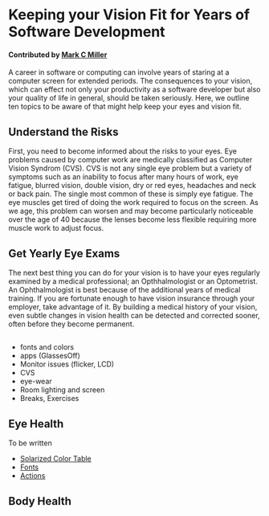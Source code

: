 # Keeping your Vision Fit for Years of Software Development

#### Contributed by [Mark C Miller](@markcmiller86)

A career in software or computing can involve years of staring at a computer screen for extended periods.
The consequences to your vision, which can effect not only your productivity as a software developer but
also your quality of life in general, should be taken seriously. Here, we outline ten topics to be aware of
that might help keep your eyes and vision fit. 

## Understand the Risks
First, you need to become informed about the risks to your eyes. Eye problems caused by computer work are medically
classified as Computer Vision Syndrom (CVS). CVS is not any single eye problem but a variety of symptoms
such as an inability to focus after many hours of work, eye fatigue, blurred vision, double vision, dry or red eyes,
headaches and neck or back pain. The single most common of these is simply eye fatigue. The eye muscles get tired of
doing the work required to focus on the screen. As we age, this problem can worsen and may become particularly noticeable
over the age of 40 because the lenses become less flexible requiring more muscle work to adjust focus.


## Get Yearly Eye Exams
The next best thing you can do for your vision is to have your eyes regularly examined by a medical
professional; an Opthhalmologist or an Optometrist. An Ophthalmologist is best because of the additional years of
medical training. If you are fortunate enough to have vision insurance through your employer, take advantage of it.
By building a medical history of your vision, even subtle changes in vision health can be detected and corrected sooner,
often before they become permanent.

## 

- fonts and colors
- apps (GlassesOff)
- Monitor issues (flicker, LCD)
- CVS
- eye-wear
- Room lighting and screen
- Breaks, Exercises

## Eye Health
To be written
 - [Solarized Color Table](http://ethanschoonover.com/solarized)
 - [Fonts](https://essilorusa.com/content/essilor-usa/en/newsroom/news/be_careful_coloran.html)
 - [Actions](http://www.allaboutvision.com/cvs/irritated.htm)
 
## Body Health


<!--- 
Categories: reliability
Topics: testing
Tags: reliability, reproducibility, robustness, ATPESC, HPC
Level: 2
Prerequisites: WhatIsCseSwTesting.md, HowToImproveTestingForCseSw.md, WhatIsOnlineLearning.md
Aggregate: Base: SwTestingTutorials.md
Aggregate: Section2
--->
